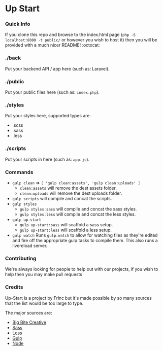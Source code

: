 Up Start
========

### Quick Info

If you clone this repo and browse to the index.html page (`php -S localhost:8000 -t public/` or however you wish to host it) then you will be provided with a much nicer README! :octocat:

### ./back

Put your backend API / app here (such as: Laravel).

### ./public

Put your public files here (such as: `index.php`).

### ./styles

Put your styles here, supported types are:
  * .scss
  * .sass
  * .less

### ./scripts

Put your scripts in here (such as: `app.js`).

### Commands

  * `gulp clean` => `[ 'gulp clean:assets', 'gulp clean:uploads' ]`
    * `clean:assets` will remove the dest assets folder.
    * `clean:uploads` will remove the dest uploads folder.
  * `gulp scripts` will compile and concat the scripts.
  * `gulp styles`
    * `gulp styles:sass` will compile and concat the sass styles.
    * `gulp styles:less` will compile and concat the less styles.
  * `gulp up-start`
    * `gulp up-start:sass` will scaffold a sass setup.
    * `gulp up-start:less` will scaffold a less setup.
  * `gulp watch` Runs `gulp.watch` to allow for watching files as they're edited and fire off the appropriate gulp tasks to compile them. This also runs a livereload server.
  
### Contributing

We're always looking for people to help out with our projects, if you wish to help then you may make pull requests

### Credits

Up-Start is a project by Frlnc but it's made possible by so many sources that the list would be too large to type.

The major sources are:
  * [Big Bite Creative](https://github.com/bigbitecreative/base)
  * [Sass](http://sass-lang.com)
  * [Less](http://lesscss.org)
  * [Gulp](http://gulpjs.com/)
  * [Node](http://nodejs.org)
